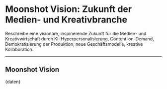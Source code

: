 <!-- moonshot_vision.md -->
# Moonshot Vision: Zukunft der Medien- und Kreativbranche

Beschreibe eine visionäre, inspirierende Zukunft für die Medien- und Kreativwirtschaft durch KI: Hyperpersonalisierung, Content-on-Demand, Demokratisierung der Produktion, neue Geschäftsmodelle, kreative Kollaboration.

---

## Moonshot Vision

{daten}